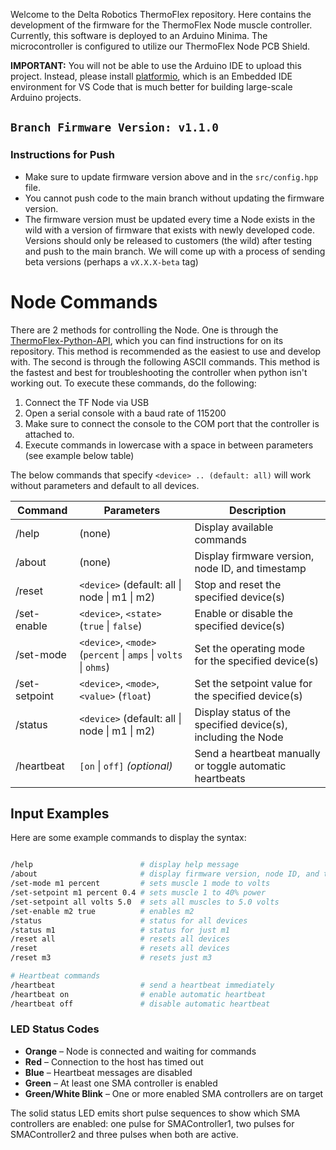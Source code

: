Welcome to the Delta Robotics ThermoFlex repository.  Here contains the development of the firmware for the ThermoFlex Node muscle controller.  Currently, this software is deployed to an Arduino Minima.  The microcontroller is configured to utilize our ThermoFlex Node PCB Shield.

**IMPORTANT:** You will not be able to use the Arduino IDE to upload this project.  Instead, please install [platformio](https://platformio.org/), which is an Embedded IDE environment for VS Code that is much better for building large-scale Arduino projects.

## `Branch Firmware Version: v1.1.0`

### Instructions for Push
- Make sure to update firmware version above and in the `src/config.hpp` file.
- You cannot push code to the main branch without updating the firmware version.
- The firmware version must be updated every time a Node exists in the wild with a version of firmware that exists with newly developed code.  Versions should only be released to customers (the wild) after testing and push to the main branch.  We will come up with a process of sending beta versions (perhaps a `vX.X.X-beta` tag)


# Node Commands

There are 2 methods for controlling the Node. One is through the [ThermoFlex-Python-API](https://github.com/Delta-Robotics-Inc/ThermoFlex-Python-API), which you can find instructions for on its repository. This method is recommended as the easiest to use and develop with.
The second is through the following ASCII commands. This method is the fastest and best for troubleshooting the controller when python isn't working out. To execute these commands, do the following:

1. Connect the TF Node via USB 
2. Open a serial console with a baud rate of 115200
3. Make sure to connect the console to the COM port that the controller is attached to.
4. Execute commands in lowercase with a space in between parameters (see example below table)


The below commands that specify `<device> .. (default: all)` will work without parameters and default to all devices.

| Command       | Parameters                                                       | Description                                                         |
|---------------|------------------------------------------------------------------|---------------------------------------------------------------------|
| /help         | (none)                                                           | Display available commands                                          |
| /about        | (none)                                                           | Display firmware version, node ID, and timestamp                    |
| /reset        | `<device>` (default: all &#124; node &#124; m1 &#124; m2)                                         | Stop and reset the specified device(s)                              |
| /set-enable   | `<device>`, `<state>` (`true` &#124; `false`)                    | Enable or disable the specified device(s)                           |
| /set-mode     | `<device>`, `<mode>` (`percent` &#124; `amps` &#124; `volts` &#124; `ohms`) | Set the operating mode for the specified device(s)                  |
| /set-setpoint | `<device>`, `<mode>`, `<value>` (`float`)                        | Set the setpoint value for the specified device(s)                  |
| /status       | `<device>` (default: all &#124; node &#124; m1 &#124; m2)                                        | Display status of the specified device(s), including the Node       |
| /heartbeat    | `[on` &#124; `off]` _(optional)_                                   | Send a heartbeat manually or toggle automatic heartbeats            |

## Input Examples

Here are some example commands to display the syntax:

```bash

/help                        # display help message
/about                       # display firmware version, node ID, and timestamp
/set-mode m1 percent         # sets muscle 1 mode to volts
/set-setpoint m1 percent 0.4 # sets muscle 1 to 40% power 
/set-setpoint all volts 5.0  # sets all muscles to 5.0 volts
/set-enable m2 true          # enables m2
/status                      # status for all devices
/status m1                   # status for just m1
/reset all                   # resets all devices
/reset                       # resets all devices
/reset m3                    # resets just m3

# Heartbeat commands
/heartbeat                   # send a heartbeat immediately
/heartbeat on                # enable automatic heartbeat
/heartbeat off               # disable automatic heartbeat

```

### LED Status Codes

- **Orange** – Node is connected and waiting for commands
- **Red** – Connection to the host has timed out
- **Blue** – Heartbeat messages are disabled
- **Green** – At least one SMA controller is enabled
- **Green/White Blink** – One or more enabled SMA controllers are on target

The solid status LED emits short pulse sequences to show which SMA controllers
are enabled: one pulse for SMAController1, two pulses for SMAController2 and
three pulses when both are active.
